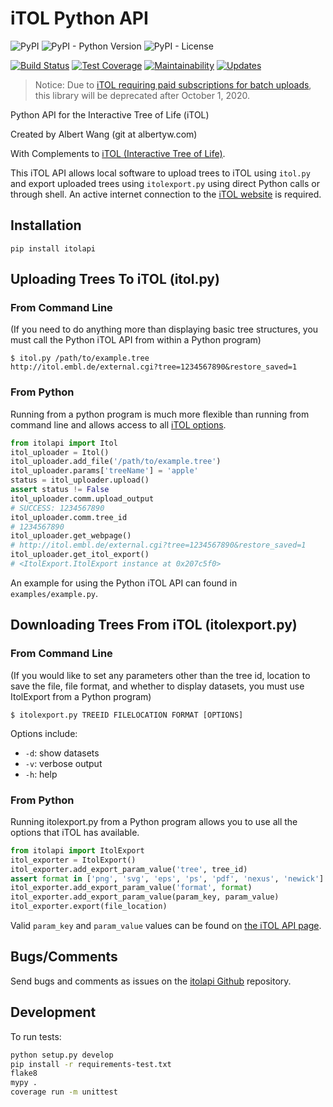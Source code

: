 iTOL Python API
===============

![PyPI](https://img.shields.io/pypi/v/itolapi)
![PyPI - Python Version](https://img.shields.io/pypi/pyversions/itolapi)
![PyPI - License](https://img.shields.io/pypi/l/itolapi)

[![Build Status](https://drone.albertyw.com/api/badges/albertyw/itolapi/status.svg)](https://drone.albertyw.com/albertyw/itolapi)
[![Test Coverage](https://api.codeclimate.com/v1/badges/365d217b9dd6c2f97cb4/test_coverage)](https://codeclimate.com/github/albertyw/itolapi/test_coverage)
[![Maintainability](https://api.codeclimate.com/v1/badges/365d217b9dd6c2f97cb4/maintainability)](https://codeclimate.com/github/albertyw/itolapi/maintainability)
[![Updates](https://pyup.io/repos/github/albertyw/itolapi/shield.svg)](https://pyup.io/repos/github/albertyw/itolapi/)

> Notice: Due to [iTOL requiring paid subscriptions for batch uploads](https://itol.embl.de/infoReg.cgi),
> this library will be deprecated after October 1, 2020.

Python API for the Interactive Tree of Life (iTOL)

Created by Albert Wang (git at albertyw.com)

With Complements to [iTOL (Interactive Tree of Life)](http://itol.embl.de/).

This iTOL API allows local software to upload trees to iTOL using
`itol.py` and export uploaded trees using `itolexport.py` using direct
Python calls or through shell. An active internet connection to the
[iTOL website](http://itol.embl.de/) is required.

Installation
------------

`pip install itolapi`

Uploading Trees To iTOL (itol.py)
---------------------------------

### From Command Line

(If you need to do anything more than displaying basic tree structures,
you must call the Python iTOL API from within a Python program)

```
$ itol.py /path/to/example.tree
http://itol.embl.de/external.cgi?tree=1234567890&restore_saved=1
```

### From Python

Running from a python program is much more flexible than running from
command line and allows access to all [iTOL options](http://itol.embl.de/help.cgi#batch).

```python
from itolapi import Itol
itol_uploader = Itol()
itol_uploader.add_file('/path/to/example.tree')
itol_uploader.params['treeName'] = 'apple'
status = itol_uploader.upload()
assert status != False
itol_uploader.comm.upload_output
# SUCCESS: 1234567890
itol_uploader.comm.tree_id
# 1234567890
itol_uploader.get_webpage()
# http://itol.embl.de/external.cgi?tree=1234567890&restore_saved=1
itol_uploader.get_itol_export()
# <ItolExport.ItolExport instance at 0x207c5f0>
```

An example for using the Python iTOL API can found in
`examples/example.py`.

Downloading Trees From iTOL (itolexport.py)
-------------------------------------------

### From Command Line

(If you would like to set any parameters other than the tree id,
location to save the file, file format, and whether to display datasets,
you must use ItolExport from a Python program)

```
$ itolexport.py TREEID FILELOCATION FORMAT [OPTIONS]
```

Options include:
 - `-d`: show datasets
 - `-v`: verbose output
 - `-h`: help

### From Python

Running itolexport.py from a Python program allows you to use all the
options that iTOL has available.

```python
from itolapi import ItolExport
itol_exporter = ItolExport()
itol_exporter.add_export_param_value('tree', tree_id)
assert format in ['png', 'svg', 'eps', 'ps', 'pdf', 'nexus', 'newick']
itol_exporter.add_export_param_value('format', format)
itol_exporter.add_export_param_value(param_key, param_value)
itol_exporter.export(file_location)
```

Valid `param_key` and `param_value` values can be found on [the iTOL API
page](http://itol.embl.de/help.cgi#batch).

Bugs/Comments
-------------

Send bugs and comments as issues on the
[itolapi Github](https://github.com/albertyw/itolapi/) repository.

Development
-----------

To run tests:

```bash
python setup.py develop
pip install -r requirements-test.txt
flake8
mypy .
coverage run -m unittest
```
